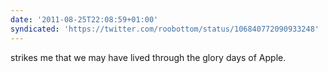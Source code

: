 ```yaml
---
date: '2011-08-25T22:08:59+01:00'
syndicated: 'https://twitter.com/roobottom/status/106840772090933248'
---
```

strikes me that we may have lived through the glory days of Apple.
